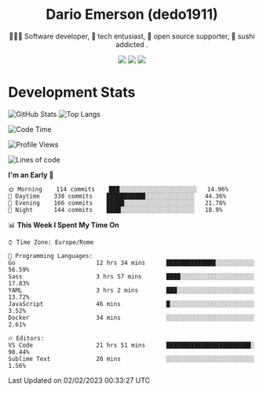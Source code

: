 <div align="center">
  
# Dario Emerson (dedo1911)
👨🏼‍💻 Software developer, 🔧 tech entusiast, 🙌 open source supporter, 🍣 sushi addicted .

[![](https://img.shields.io/badge/-Linkedin-informational?style=for-the-badge&logo=linkedin&logoColor=white&color=2867B2)](http://linkedin.com/in/dedo1911)
[![](https://img.shields.io/badge/-Telegram-informational?style=for-the-badge&logo=telegram&logoColor=white&color=0088cc)](https://t.me/dedo1911)
[![](https://img.shields.io/badge/-Facebook-informational?style=for-the-badge&logo=facebook&logoColor=white&color=3b5998)](https://fb.com/dedo1911)

</div>

# Development Stats

![GitHub Stats](https://github-readme-stats.vercel.app/api?username=dedo1911&hide=&count_private=true&title_color=84cc16&text_color=ffffff&icon_color=84cc16&bg_color=1c1917&hide_border=true&border_radius=0&show_icons=true)
![Top Langs](https://github-readme-stats.vercel.app/api/top-langs/?username=dedo1911&theme=chartreuse-dark&layout=compact)

<!--START_SECTION:waka-->
![Code Time](http://img.shields.io/badge/Code%20Time-1%2C228%20hrs%2023%20mins-blue)

![Profile Views](http://img.shields.io/badge/Profile%20Views-0-blue)

![Lines of code](https://img.shields.io/badge/From%20Hello%20World%20I%27ve%20Written-53%20Thousand%20lines%20of%20code-blue)

**I'm an Early 🐤** 

```text
🌞 Morning    114 commits    ███░░░░░░░░░░░░░░░░░░░░░░   14.96% 
🌆 Daytime    338 commits    ███████████░░░░░░░░░░░░░░   44.36% 
🌃 Evening    166 commits    █████░░░░░░░░░░░░░░░░░░░░   21.78% 
🌙 Night      144 commits    ████░░░░░░░░░░░░░░░░░░░░░   18.9%

```


📊 **This Week I Spent My Time On** 

```text
⌚︎ Time Zone: Europe/Rome

💬 Programming Languages: 
Go                       12 hrs 34 mins      ██████████████░░░░░░░░░░░   56.59% 
Sass                     3 hrs 57 mins       ████░░░░░░░░░░░░░░░░░░░░░   17.83% 
YAML                     3 hrs 2 mins        ███░░░░░░░░░░░░░░░░░░░░░░   13.72% 
JavaScript               46 mins             █░░░░░░░░░░░░░░░░░░░░░░░░   3.52% 
Docker                   34 mins             ░░░░░░░░░░░░░░░░░░░░░░░░░   2.61%

🔥 Editors: 
VS Code                  21 hrs 51 mins      ████████████████████████░   98.44% 
Sublime Text             20 mins             ░░░░░░░░░░░░░░░░░░░░░░░░░   1.56%

```


 Last Updated on 02/02/2023 00:33:27 UTC
<!--END_SECTION:waka-->

<!--
**dedo1911/dedo1911** is a ✨ _special_ ✨ repository because its `README.md` (this file) appears on your GitHub profile.

Here are some ideas to get you started:

- 🔭 I’m currently working on ...
- 🌱 I’m currently learning ...
- 👯 I’m looking to collaborate on ...
- 🤔 I’m looking for help with ...
- 💬 Ask me about ...
- 📫 How to reach me: ...
- 😄 Pronouns: ...
- ⚡ Fun fact: ...
-->
